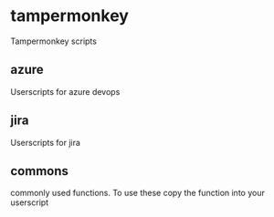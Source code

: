 # tampermonkey
Tampermonkey scripts

## azure
Userscripts for azure devops

## jira
Userscripts for jira

## commons
commonly used functions. To use these copy the function into your userscript
